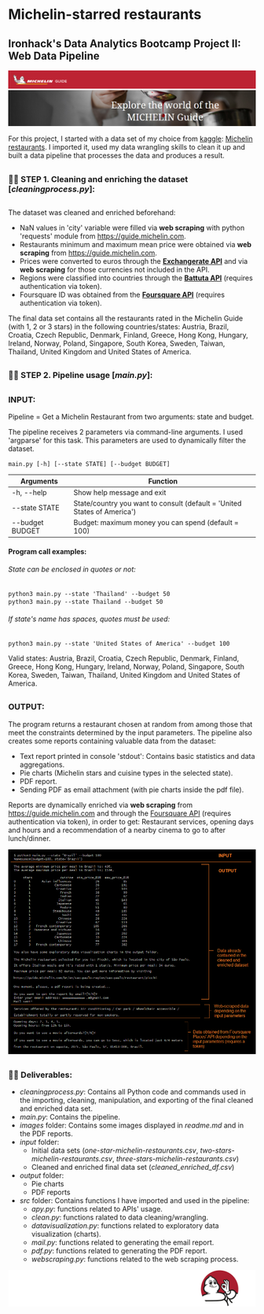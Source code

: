 # Michelin-starred restaurants

## Ironhack's Data Analytics Bootcamp Project II: Web Data Pipeline

![Michelin Guide](/images/michelin_2.png)
![Michelin Guide](/images/michelin_3.png)

For this project, I started with a data set of my choice from [kaggle](https://www.kaggle.com/): [Michelin restaurants](https://www.kaggle.com/jackywang529/michelin-restaurants#three-stars-michelin-restaurants.csv). I imported it, used my data wrangling skills to clean it up and built a data pipeline that processes the data and produces a result.

## 

### :woman_cook: STEP 1. Cleaning and enriching the dataset [*cleaningprocess.py*]:

## 

The dataset was cleaned and enriched beforehand:
* NaN values in 'city' variable were filled via **web scraping** with python 'requests' module from https://guide.michelin.com.
* Restaurants minimum and maximum mean price were obtained via **web scraping** from https://guide.michelin.com.
* Prices were converted to euros through the [**Exchangerate API**](https://api.exchangerate-api.com/) and via **web scraping** for those currencies not included in the API.
* Regions were classified into countries through the [**Battuta API**](http://battuta.medunes.net/api) (requires authentication via token).
* Foursquare ID was obtained from the [**Foursquare API**](https://api.foursquare.com) (requires authentication via token).

The final data set contains all the restaurants rated in the Michelin Guide (with 1, 2 or 3 stars) in the following countries/states: Austria, Brazil, Croatia, Czech Republic, Denmark, Finland, Greece, Hong Kong, Hungary, Ireland, Norway, Poland, Singapore, South Korea, Sweden, Taiwan, Thailand, United Kingdom and United States of America.

## 

### :woman_cook: STEP 2. Pipeline usage [*main.py*]:

## 

### INPUT:

Pipeline = Get a Michelin Restaurant from two arguments: state and budget.

The pipeline receives 2 parameters via command-line arguments. I used 'argparse' for this task. This parameters are used to dynamically filter the dataset.

```
main.py [-h] [--state STATE] [--budget BUDGET]
```

Arguments | Function
--------- | -------------
-h, --help | Show help message and exit
--state STATE | State/country you want to consult (default = 'United States of America')
--budget BUDGET | Budget: maximum money you can spend (default = 100)

#### Program call examples:
###### State can be enclosed in quotes or not:
```
python3 main.py --state 'Thailand' --budget 50
python3 main.py --state Thailand --budget 50
```
###### If state's name has spaces, quotes must be used:
```
python3 main.py --state 'United States of America' --budget 100
```

Valid states: Austria, Brazil, Croatia, Czech Republic, Denmark, Finland, Greece, Hong Kong, Hungary, Ireland, Norway, Poland, Singapore, South Korea, Sweden, Taiwan, Thailand, United Kingdom and United States of America.

## 

### OUTPUT:

The program returns a restaurant chosen at random from among those that meet the constraints determined by the input parameters. The pipeline also creates some reports containing valuable data from the dataset:
* Text report printed in console 'stdout': Contains basic statistics and data aggregations.
* Pie charts (Michelin stars and cuisine types in the selected state).
* PDF report.
* Sending PDF as email attachment (with pie charts inside the pdf file).

Reports are dynamically enriched via **web scraping** from https://guide.michelin.com and through the [Foursquare API](https://api.foursquare.com) (requires authentication via token), in order to get: Restaurant services, opening days and hours and a recommendation of a nearby cinema to go to after lunch/dinner.

![commandline](/images/input_output.png)

## 

### :woman_cook: Deliverables:

* *cleaningprocess.py*: Contains all Python code and commands used in the importing, cleaning, manipulation, and exporting of the final cleaned and enriched data set.
* *main.py*: Contains the pipeline.
* *images* folder: Contains some images displayed in *readme.md* and in the PDF reports.
* *input* folder:
    * Initial data sets (*one-star-michelin-restaurants.csv*, *two-stars-michelin-restaurants.csv*, *three-stars-michelin-restaurants.csv*)
    * Cleaned and enriched final data set (*cleaned_enriched_df.csv*)
* *output* folder:
    * Pie charts
    * PDF reports
* *src* folder: Contains functions I have imported and used in the pipeline:
    * *apy.py*: functions related to APIs' usage.
    * *clean.py*: functions ralated to data cleaning/wrangling.
    * *datavisualization.py*: functions related to exploratory data visualization (charts).
    * *mail.py*: functions related to generating the email report.
    * *pdf.py*: functions related to generating the PDF report.
    * *webscraping.py*: functions related to the web scraping process.

![Michelin Guide](/images/michelin_petit.png)